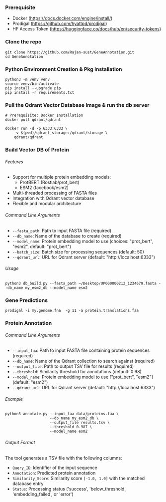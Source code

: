### Prerequisite
- Docker (https://docs.docker.com/engine/install/)
- Prodigal (https://github.com/hyattpd/prodigal)
- HF Access Token (https://huggingface.co/docs/hub/en/security-tokens)

### Clone the repo
```
git clone https://github.com/Rajan-sust/GeneAnnotation.git
cd GeneAnnotation
```

### Python Environment Creation & Pkg Installation
```
python3 -m venv venv
source venv/bin/activate
pip install --upgrade pip
pip install -r requirements.txt
```

### Pull the Qdrant Vector Database Image & run the db server
```
# Prerequisite: Docker Installation
docker pull qdrant/qdrant

docker run -d -p 6333:6333 \
    -v $(pwd)/qdrant_storage:/qdrant/storage \
    qdrant/qdrant
```

### Build Vector DB of Protein

###### Features

- Support for multiple protein embedding models:
  - ProtBERT (Rostlab/prot_bert)
  - ESM2 (facebook/esm2)
- Multi-threaded processing of FASTA files
- Integration with Qdrant vector database
- Flexible and modular architecture

###### Command Line Arguments

- `--fasta_path`: Path to input FASTA file (required)
- `--db_name`: Name of the database to create (required)
- `--model_name`: Protein embedding model to use (choices: "prot_bert", "esm2", default: "prot_bert")
- `--batch_size`: Batch size for processing sequences (default: 50)
- `--qdrant_url`: URL for Qdrant server (default: "http://localhost:6333")


###### Usage
```
python3 db_build.py --fasta_path ~/Desktop/UP000000212_1234679.fasta --db_name my_esm2_db --model_name esm2
```



### Gene Predictions
```
prodigal -i my.genome.fna  -g 11 -a protein.translations.faa
```

### Protein Annotation


###### Command Line Arguments

- `--input_faa`: Path to input FASTA file containing protein sequences (required)
- `--db_name`: Name of the Qdrant collection to search against (required)
- `--output_file`: Path to output TSV file for results (required)
- `--threshold`: Similarity threshold for annotations (default: 0.98)
- `--model_name`: Protein embedding model to use ["prot_bert", "esm2"] (default: "esm2")
- `--qdrant_url`: URL for Qdrant server (default: "http://localhost:6333")

###### Example

```
python3 annotate.py --input_faa data/proteins.faa \
                    --db_name my_esm2_db \
                    --output_file results.tsv \
                    --threshold 0.987 \
                    --model_name esm2
```

###### Output Format

The tool generates a TSV file with the following columns:
- `Query_ID`: Identifier of the input sequence
- `Annotation`: Predicted protein annotation
- `Similarity_Score`: Similarity score `[-1.0, 1.0]` with the matched database entry
- `Status`: Processing status ('success', 'below_threshold', 'embedding_failed', or 'error')

